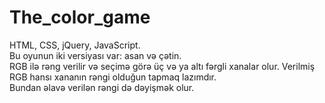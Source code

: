 # The_color_game
HTML, CSS, jQuery, JavaScript.
<br>
Bu oyunun iki versiyası var: asan və çətin.
<br>
RGB 
ilə rəng verilir və seçimə görə üç və ya altı fərgli xanalar olur. Verilmiş RGB hansı xananın rəngi olduğun tapmaq lazımdır.
<br>
Bundan əlavə verilən rəngi də dəyişmək olur.
